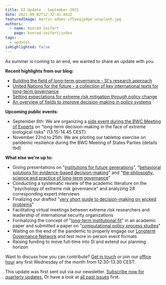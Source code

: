 ```yaml
---
title: SI Update - September 2021
date: 2021-09-02T12:32:41.841Z
featuredImage: martin-adams-v75yeqjp4pe-unsplash.jpg
authors:
  - name: Konrad Seifert
    page: konrad-seifert/index
tags:
  - updates
isHighlighted: false
---
```

As summer is coming to an end, we wanted to share an update with you.

**Recent highlights from our blog:**

* [Building the field of long-term governance - SI's research approach](/blog/post/building-the-field-of-long-term-governance-si%E2%80%99s-research-approach/)
* [United Nations for the future - a collection of key international texts for long-term governance](/blog/post/united-nations-for-the-future-a-collection-of-key-international-texts-for-long-term-governance/)
* [Setting expectations for extreme risk mitigation through policy change](/blog/post/setting-expectations-for-extreme-risk-mitigation-through-policy-change/)
* [An overview of fields to improve decision-making in policy systems](/blog/post/an-overview-of-fields-to-improve-decisions-in-policy-and-practice/)

**Upcoming public events:**

* September 6th: We are organizing a [side event during the BWC Meeting of Experts](/blog/post/lunch-event-during-bwc-meeting-of-experts/) on "long-term decision-making in the face of extreme biological risks" (13:15-14:45 CEST).
* November 22nd to 25th: We are piloting our tabletop exercise on pandemic resilience during the BWC Meeting of States Parties (details tbd)

**What else we're up to:**

* Giving presentations on "[institutions for future generations](https://www.youtube.com/watch?v=sgAMnGJSWkY)", "[behavioral solutions for evidence-based decision-making](/blog/post/2021-sdgs-learning-training-practice/)" and "[the philosophy, science and practice of long-term governance](https://mediaserver.unige.ch/play/151903)"
* Conducting a systematic review of the academic literature on the "psychology of extreme risk governance" and analyzing 28 corresponding expert interviews
* Finalizing our drafted "[very short guide to decision-making on wicked problems](https://drive.google.com/file/d/1DJGYeqiXN-CMooKoBECq7VOvP69tWuFL/view)"
* Facilitating virtual meetings between extreme risk researchers and leadership of international security organizations
* Formalizing the concept of "[long-term institutional fit](/project/public-policy-making-longterm-future/)" in an academic paper and submitted a paper on "[computational policy process studies](/project/computational-policy-process-studies/)"
* Waiting on the end of the pandemic to properly engage our [Longterm Governance Network](/project/longterm-governance-network/) and test more in-person event formats
* Raising funding to move full-time into SI and extend our planning horizon

Want to discuss how you can contribute? [Get in touch](mailto:konrad@simoninstitute.ch) or join our [office hour](/project/office-hour/) any first Wednesday of the month from 12:30-13:30 CEST.

This update was first sent out via our newsletter. [Subscribe now for quarterly updates.](https://simoninstitute.us1.list-manage.com/subscribe?u=5d7bba8c78d25d980050b3a16&id=dfb580ce4c) Or have a look at [all past issues](https://us1.campaign-archive.com/home/?u=5d7bba8c78d25d980050b3a16&id=dfb580ce4c) first.

